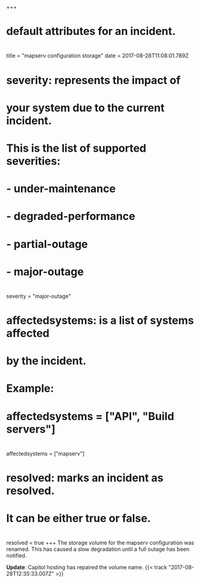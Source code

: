 +++
# default attributes for an incident.
#
title = "mapserv configuration storage"
date = 2017-08-28T11:08:01.789Z

# severity: represents the impact of
# your system due to the current incident.
# This is the list of supported severities:
#
# - under-maintenance
# - degraded-performance
# - partial-outage
# - major-outage
#
severity = "major-outage"

# affectedsystems: is a list of systems affected
# by the incident.
# Example:
# affectedsystems = ["API", "Build servers"]
#
affectedsystems = ["mapserv"]

# resolved: marks an incident as resolved.
# It can be either true or false.
#
resolved = true
+++
The storage volume for the mapserv configuration was renamed. This has caused a slow degradation until a full outage has been notified.

**Update**: Capitol hosting has repaired the volume name. {{< track "2017-08-28T12:35:33.007Z" >}}
